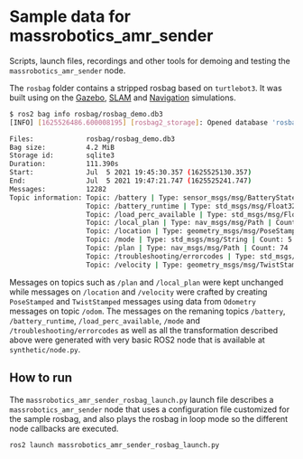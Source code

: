 # Sample data for massrobotics_amr_sender

Scripts, launch files, recordings and other tools for demoing and testing the `massrobotics_amr_sender` node.

The `rosbag` folder contains a stripped rosbag based on `turtlebot3`. It was built using on the [Gazebo](https://emanual.robotis.com/docs/en/platform/turtlebot3/simulation/#gazebo-simulation), [SLAM](https://emanual.robotis.com/docs/en/platform/turtlebot3/slam_simulation/) and [Navigation](https://emanual.robotis.com/docs/en/platform/turtlebot3/nav_simulation/) simulations.

```bash
$ ros2 bag info rosbag/rosbag_demo.db3
[INFO] [1625526486.600008195] [rosbag2_storage]: Opened database 'rosbag_demo.db3' for READ_ONLY.

Files:             rosbag/rosbag_demo.db3
Bag size:          4.2 MiB
Storage id:        sqlite3
Duration:          111.390s
Start:             Jul  5 2021 19:45:30.357 (1625525130.357)
End:               Jul  5 2021 19:47:21.747 (1625525241.747)
Messages:          12282
Topic information: Topic: /battery | Type: sensor_msgs/msg/BatteryState | Count: 111 | Serialization Format: cdr
                   Topic: /battery_runtime | Type: std_msgs/msg/Float32 | Count: 37 | Serialization Format: cdr
                   Topic: /load_perc_available | Type: std_msgs/msg/Float32 | Count: 22 | Serialization Format: cdr
                   Topic: /local_plan | Type: nav_msgs/msg/Path | Count: 1453 | Serialization Format: cdr
                   Topic: /location | Type: geometry_msgs/msg/PoseStamped | Count: 5273 | Serialization Format: cdr
                   Topic: /mode | Type: std_msgs/msg/String | Count: 5 | Serialization Format: cdr
                   Topic: /plan | Type: nav_msgs/msg/Path | Count: 74 | Serialization Format: cdr
                   Topic: /troubleshooting/errorcodes | Type: std_msgs/msg/String | Count: 37 | Serialization Format: cdr
                   Topic: /velocity | Type: geometry_msgs/msg/TwistStamped | Count: 5270 | Serialization Format: cdr
```

Messages on topics such as `/plan` and `/local_plan` were kept unchanged while messages on `/location` and `/velocity` were crafted by creating `PoseStamped` and `TwistStamped` messages using data from `Odometry` messages on topic `/odom`. The messages on the remaning topics `/battery`, `/battery_runtime`, `/load_perc_available`, `/mode` and `/troubleshooting/errorcodes` as well as all the transformation described above were generated with very basic ROS2 node that is available at `synthetic/node.py`.

## How to run

The `massrobotics_amr_sender_rosbag_launch.py` launch file describes a `massrobotics_amr_sender` node that uses a configuration file customized for the sample rosbag, and also plays the rosbag in loop mode so the different node callbacks are executed.

```bash
ros2 launch massrobotics_amr_sender_rosbag_launch.py
```
